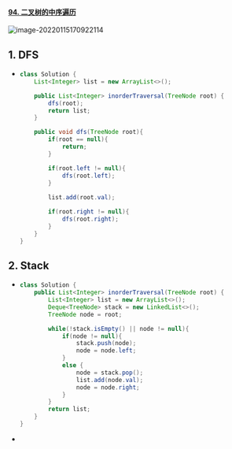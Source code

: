 #### [94. 二叉树的中序遍历](https://leetcode-cn.com/problems/binary-tree-inorder-traversal/)

![image-20220115170922114](https://raw.githubusercontent.com/TWDH/Leetcode-From-Zero/pictures/img/image-20220115170922114.png)

## 1. DFS

- ```java
  class Solution {
      List<Integer> list = new ArrayList<>();
  
      public List<Integer> inorderTraversal(TreeNode root) {
          dfs(root);
          return list;
      }
  
      public void dfs(TreeNode root){
          if(root == null){
              return;
          }
  
          if(root.left != null){
              dfs(root.left);
          }
          
          list.add(root.val);
  
          if(root.right != null){
              dfs(root.right);
          }
      }
  }
  ```

## 2. Stack

- ```java
  class Solution {
      public List<Integer> inorderTraversal(TreeNode root) {
          List<Integer> list = new ArrayList<>();
          Deque<TreeNode> stack = new LinkedList<>();
          TreeNode node = root;
  
          while(!stack.isEmpty() || node != null){
              if(node != null){
                  stack.push(node);
                  node = node.left;
              }
              else {
                  node = stack.pop();
                  list.add(node.val);
                  node = node.right;
              }
          }
          return list;
      }
  }
  ```

- 